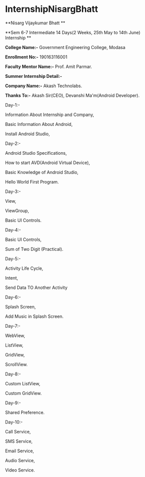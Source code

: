 # InternshipNisargBhatt

**Nisarg Vijaykumar Bhatt **

**Sem 6-7 Intermediate 14 Days(2 Weeks, 25th May to 14th June) Internship 
**

**College Name:-** Government Engineering College, Modasa

**Enrollment No:-** 190163116001

**Faculty Mentor Name:-** Prof. Amit Parmar.

**Summer Internship Detail:-**

**Company Name:-** Akash Technolabs.

**Thanks To:-** Akash Sir(CEO), Devanshi Ma'm(Android Developer).



Day-1:-


  Information About Internship and Company,
  
  Basic Information About Android,
  
  Install Android Studio,
  
Day-2:-


  Android Studio Specifications,

  How to start AVD(Android Virtual Device),
  
  Basic Knowledge of Android Studio,

  Hello World First Program.

Day-3:-


  View,
  
  ViewGroup,
  
  Basic UI Controls.
  
Day-4:-


  Basic UI Controls,
  
  Sum of Two Digit (Practical).

Day-5:-


  Activity Life Cycle,
  
  Intent,
  
  Send Data TO Another Activity
 
Day-6:-


  Splash Screen,
  
  Add Music in Splash Screen.

Day-7:-


  WebView,
  
  ListView,
  
  GridView,
  
  ScrollView.
  
Day-8:-


  Custom ListView,
  
  Custom GridView.
 
Day-9:- 


  Shared Preference.

Day-10:- 


  Call Service,
  
  SMS Service,
  
  Email Service,
  
  Audio Service,
  
  Video Service.
 
